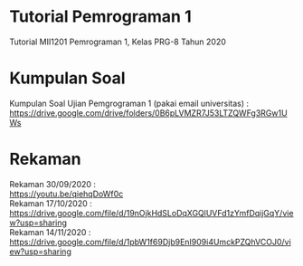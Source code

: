 # Tutorial Pemrograman 1
Tutorial MII1201 Pemrograman 1, Kelas PRG-8 Tahun 2020 </br>
# Kumpulan Soal
Kumpulan Soal Ujian Pemgrograman 1 (pakai email universitas) : </br> https://drive.google.com/drive/folders/0B6pLVMZR7J53LTZQWFg3RGw1UWs  </br>
# Rekaman
Rekaman 30/09/2020 : </br> https://youtu.be/qiehqDoWf0c </br>
Rekaman 17/10/2020 : </br> https://drive.google.com/file/d/19nOjkHdSLoDqXGQlUVFd1zYmfDqijGqY/view?usp=sharing </br>
Rekaman 14/11/2020 : </br>https://drive.google.com/file/d/1pbW1f69Djb9EnI909i4UmckPZQhVCOJ0/view?usp=sharing

